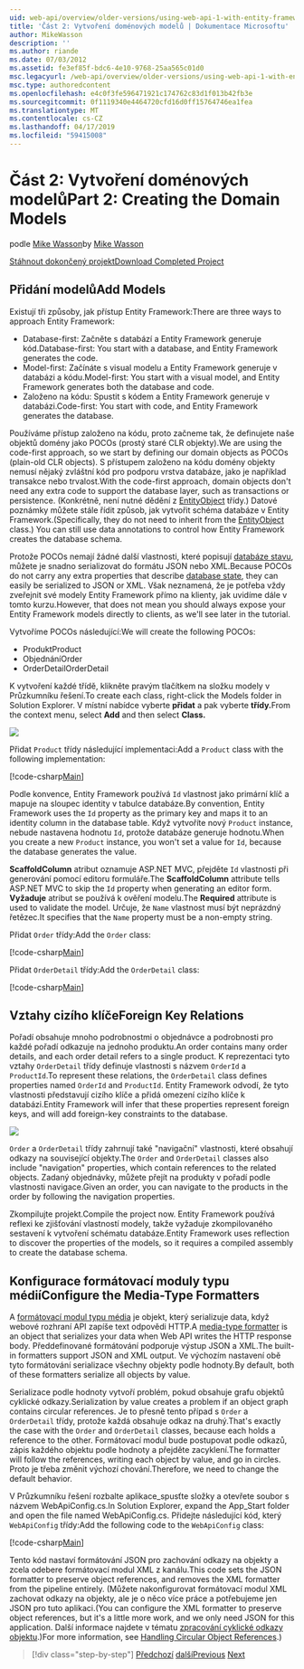 ```yaml
---
uid: web-api/overview/older-versions/using-web-api-1-with-entity-framework-5/using-web-api-with-entity-framework-part-2
title: 'Část 2: Vytvoření doménových modelů | Dokumentace Microsoftu'
author: MikeWasson
description: ''
ms.author: riande
ms.date: 07/03/2012
ms.assetid: fe3ef85f-bdc6-4e10-9768-25aa565c01d0
msc.legacyurl: /web-api/overview/older-versions/using-web-api-1-with-entity-framework-5/using-web-api-with-entity-framework-part-2
msc.type: authoredcontent
ms.openlocfilehash: e4c0f3fe596471921c174762c83d1f013b42fb3e
ms.sourcegitcommit: 0f1119340e4464720cfd16d0ff15764746ea1fea
ms.translationtype: MT
ms.contentlocale: cs-CZ
ms.lasthandoff: 04/17/2019
ms.locfileid: "59415008"
---
```

# <a name="part-2-creating-the-domain-models"></a><span data-ttu-id="ce47f-102">Část 2: Vytvoření doménových modelů</span><span class="sxs-lookup"><span data-stu-id="ce47f-102">Part 2: Creating the Domain Models</span></span>

<span data-ttu-id="ce47f-103">podle [Mike Wasson](https://github.com/MikeWasson)</span><span class="sxs-lookup"><span data-stu-id="ce47f-103">by [Mike Wasson](https://github.com/MikeWasson)</span></span>

[<span data-ttu-id="ce47f-104">Stáhnout dokončený projekt</span><span class="sxs-lookup"><span data-stu-id="ce47f-104">Download Completed Project</span></span>](http://code.msdn.microsoft.com/ASP-NET-Web-API-with-afa30545)

## <a name="add-models"></a><span data-ttu-id="ce47f-105">Přidání modelů</span><span class="sxs-lookup"><span data-stu-id="ce47f-105">Add Models</span></span>

<span data-ttu-id="ce47f-106">Existují tři způsoby, jak přístup Entity Framework:</span><span class="sxs-lookup"><span data-stu-id="ce47f-106">There are three ways to approach Entity Framework:</span></span>

- <span data-ttu-id="ce47f-107">Database-first: Začněte s databází a Entity Framework generuje kód.</span><span class="sxs-lookup"><span data-stu-id="ce47f-107">Database-first: You start with a database, and Entity Framework generates the code.</span></span>
- <span data-ttu-id="ce47f-108">Model-first: Začínáte s visual modelu a Entity Framework generuje v databázi a kódu.</span><span class="sxs-lookup"><span data-stu-id="ce47f-108">Model-first: You start with a visual model, and Entity Framework generates both the database and code.</span></span>
- <span data-ttu-id="ce47f-109">Založeno na kódu: Spustit s kódem a Entity Framework generuje v databázi.</span><span class="sxs-lookup"><span data-stu-id="ce47f-109">Code-first: You start with code, and Entity Framework generates the database.</span></span>

<span data-ttu-id="ce47f-110">Používáme přístup založeno na kódu, proto začneme tak, že definujete naše objektů domény jako POCOs (prostý staré CLR objekty).</span><span class="sxs-lookup"><span data-stu-id="ce47f-110">We are using the code-first approach, so we start by defining our domain objects as POCOs (plain-old CLR objects).</span></span> <span data-ttu-id="ce47f-111">S přístupem založeno na kódu domény objekty nemusí nějaký zvláštní kód pro podporu vrstva databáze, jako je například transakce nebo trvalost.</span><span class="sxs-lookup"><span data-stu-id="ce47f-111">With the code-first approach, domain objects don't need any extra code to support the database layer, such as transactions or persistence.</span></span> <span data-ttu-id="ce47f-112">(Konkrétně, není nutné dědění z [EntityObject](https://msdn.microsoft.com/library/system.data.objects.dataclasses.entityobject.aspx) třídy.) Datové poznámky můžete stále řídit způsob, jak vytvořit schéma databáze v Entity Framework.</span><span class="sxs-lookup"><span data-stu-id="ce47f-112">(Specifically, they do not need to inherit from the [EntityObject](https://msdn.microsoft.com/library/system.data.objects.dataclasses.entityobject.aspx) class.) You can still use data annotations to control how Entity Framework creates the database schema.</span></span>

<span data-ttu-id="ce47f-113">Protože POCOs nemají žádné další vlastnosti, které popisují [databáze stavu](https://msdn.microsoft.com/library/system.data.entitystate.aspx), můžete je snadno serializovat do formátu JSON nebo XML.</span><span class="sxs-lookup"><span data-stu-id="ce47f-113">Because POCOs do not carry any extra properties that describe [database state](https://msdn.microsoft.com/library/system.data.entitystate.aspx), they can easily be serialized to JSON or XML.</span></span> <span data-ttu-id="ce47f-114">Však neznamená, že je potřeba vždy zveřejnit své modely Entity Framework přímo na klienty, jak uvidíme dále v tomto kurzu.</span><span class="sxs-lookup"><span data-stu-id="ce47f-114">However, that does not mean you should always expose your Entity Framework models directly to clients, as we'll see later in the tutorial.</span></span>

<span data-ttu-id="ce47f-115">Vytvoříme POCOs následující:</span><span class="sxs-lookup"><span data-stu-id="ce47f-115">We will create the following POCOs:</span></span>

- <span data-ttu-id="ce47f-116">Produkt</span><span class="sxs-lookup"><span data-stu-id="ce47f-116">Product</span></span>
- <span data-ttu-id="ce47f-117">Objednání</span><span class="sxs-lookup"><span data-stu-id="ce47f-117">Order</span></span>
- <span data-ttu-id="ce47f-118">OrderDetail</span><span class="sxs-lookup"><span data-stu-id="ce47f-118">OrderDetail</span></span>

<span data-ttu-id="ce47f-119">K vytvoření každé třídě, klikněte pravým tlačítkem na složku modely v Průzkumníku řešení.</span><span class="sxs-lookup"><span data-stu-id="ce47f-119">To create each class, right-click the Models folder in Solution Explorer.</span></span> <span data-ttu-id="ce47f-120">V místní nabídce vyberte **přidat** a pak vyberte **třídy.**</span><span class="sxs-lookup"><span data-stu-id="ce47f-120">From the context menu, select **Add** and then select **Class.**</span></span>

![](using-web-api-with-entity-framework-part-2/_static/image1.png)

<span data-ttu-id="ce47f-121">Přidat `Product` třídy následující implementaci:</span><span class="sxs-lookup"><span data-stu-id="ce47f-121">Add a `Product` class with the following implementation:</span></span>

[!code-csharp[Main](using-web-api-with-entity-framework-part-2/samples/sample1.cs)]

<span data-ttu-id="ce47f-122">Podle konvence, Entity Framework používá `Id` vlastnost jako primární klíč a mapuje na sloupec identity v tabulce databáze.</span><span class="sxs-lookup"><span data-stu-id="ce47f-122">By convention, Entity Framework uses the `Id` property as the primary key and maps it to an identity column in the database table.</span></span> <span data-ttu-id="ce47f-123">Když vytvoříte nový `Product` instance, nebude nastavena hodnotu `Id`, protože databáze generuje hodnotu.</span><span class="sxs-lookup"><span data-stu-id="ce47f-123">When you create a new `Product` instance, you won't set a value for `Id`, because the database generates the value.</span></span>

<span data-ttu-id="ce47f-124">**ScaffoldColumn** atribut oznamuje ASP.NET MVC, přejděte `Id` vlastnosti při generování pomocí editoru formuláře.</span><span class="sxs-lookup"><span data-stu-id="ce47f-124">The **ScaffoldColumn** attribute tells ASP.NET MVC to skip the `Id` property when generating an editor form.</span></span> <span data-ttu-id="ce47f-125">**Vyžaduje** atribut se používá k ověření modelu.</span><span class="sxs-lookup"><span data-stu-id="ce47f-125">The **Required** attribute is used to validate the model.</span></span> <span data-ttu-id="ce47f-126">Určuje, že `Name` vlastnost musí být neprázdný řetězec.</span><span class="sxs-lookup"><span data-stu-id="ce47f-126">It specifies that the `Name` property must be a non-empty string.</span></span>

<span data-ttu-id="ce47f-127">Přidat `Order` třídy:</span><span class="sxs-lookup"><span data-stu-id="ce47f-127">Add the `Order` class:</span></span>

[!code-csharp[Main](using-web-api-with-entity-framework-part-2/samples/sample2.cs)]

<span data-ttu-id="ce47f-128">Přidat `OrderDetail` třídy:</span><span class="sxs-lookup"><span data-stu-id="ce47f-128">Add the `OrderDetail` class:</span></span>

[!code-csharp[Main](using-web-api-with-entity-framework-part-2/samples/sample3.cs)]

## <a name="foreign-key-relations"></a><span data-ttu-id="ce47f-129">Vztahy cizího klíče</span><span class="sxs-lookup"><span data-stu-id="ce47f-129">Foreign Key Relations</span></span>

<span data-ttu-id="ce47f-130">Pořadí obsahuje mnoho podrobnostmi o objednávce a podrobnosti pro každé pořadí odkazuje na jednoho produktu.</span><span class="sxs-lookup"><span data-stu-id="ce47f-130">An order contains many order details, and each order detail refers to a single product.</span></span> <span data-ttu-id="ce47f-131">K reprezentaci tyto vztahy `OrderDetail` třídy definuje vlastnosti s názvem `OrderId` a `ProductId`.</span><span class="sxs-lookup"><span data-stu-id="ce47f-131">To represent these relations, the `OrderDetail` class defines properties named `OrderId` and `ProductId`.</span></span> <span data-ttu-id="ce47f-132">Entity Framework odvodí, že tyto vlastnosti představují cizího klíče a přidá omezení cizího klíče k databázi.</span><span class="sxs-lookup"><span data-stu-id="ce47f-132">Entity Framework will infer that these properties represent foreign keys, and will add foreign-key constraints to the database.</span></span>

![](using-web-api-with-entity-framework-part-2/_static/image2.png)

<span data-ttu-id="ce47f-133">`Order` a `OrderDetail` třídy zahrnují také "navigační" vlastnosti, které obsahují odkazy na související objekty.</span><span class="sxs-lookup"><span data-stu-id="ce47f-133">The `Order` and `OrderDetail` classes also include "navigation" properties, which contain references to the related objects.</span></span> <span data-ttu-id="ce47f-134">Zadaný objednávky, můžete přejít na produkty v pořadí podle vlastnosti navigace.</span><span class="sxs-lookup"><span data-stu-id="ce47f-134">Given an order, you can navigate to the products in the order by following the navigation properties.</span></span>

<span data-ttu-id="ce47f-135">Zkompilujte projekt.</span><span class="sxs-lookup"><span data-stu-id="ce47f-135">Compile the project now.</span></span> <span data-ttu-id="ce47f-136">Entity Framework používá reflexi ke zjišťování vlastností modely, takže vyžaduje zkompilovaného sestavení k vytvoření schématu databáze.</span><span class="sxs-lookup"><span data-stu-id="ce47f-136">Entity Framework uses reflection to discover the properties of the models, so it requires a compiled assembly to create the database schema.</span></span>

## <a name="configure-the-media-type-formatters"></a><span data-ttu-id="ce47f-137">Konfigurace formátovací moduly typu médií</span><span class="sxs-lookup"><span data-stu-id="ce47f-137">Configure the Media-Type Formatters</span></span>

<span data-ttu-id="ce47f-138">A [formátovací modul typu média](../../formats-and-model-binding/media-formatters.md) je objekt, který serializuje data, když webové rozhraní API zapíše text odpovědi HTTP.</span><span class="sxs-lookup"><span data-stu-id="ce47f-138">A [media-type formatter](../../formats-and-model-binding/media-formatters.md) is an object that serializes your data when Web API writes the HTTP response body.</span></span> <span data-ttu-id="ce47f-139">Předdefinované formátování podporuje výstup JSON a XML.</span><span class="sxs-lookup"><span data-stu-id="ce47f-139">The built-in formatters support JSON and XML output.</span></span> <span data-ttu-id="ce47f-140">Ve výchozím nastavení obě tyto formátování serializace všechny objekty podle hodnoty.</span><span class="sxs-lookup"><span data-stu-id="ce47f-140">By default, both of these formatters serialize all objects by value.</span></span>

<span data-ttu-id="ce47f-141">Serializace podle hodnoty vytvoří problém, pokud obsahuje grafu objektů cyklické odkazy.</span><span class="sxs-lookup"><span data-stu-id="ce47f-141">Serialization by value creates a problem if an object graph contains circular references.</span></span> <span data-ttu-id="ce47f-142">Je to přesně tento případ s `Order` a `OrderDetail` třídy, protože každá obsahuje odkaz na druhý.</span><span class="sxs-lookup"><span data-stu-id="ce47f-142">That's exactly the case with the `Order` and `OrderDetail` classes, because each holds a reference to the other.</span></span> <span data-ttu-id="ce47f-143">Formátovací modul bude postupovat podle odkazů, zápis každého objektu podle hodnoty a přejděte zacyklení.</span><span class="sxs-lookup"><span data-stu-id="ce47f-143">The formatter will follow the references, writing each object by value, and go in circles.</span></span> <span data-ttu-id="ce47f-144">Proto je třeba změnit výchozí chování.</span><span class="sxs-lookup"><span data-stu-id="ce47f-144">Therefore, we need to change the default behavior.</span></span>

<span data-ttu-id="ce47f-145">V Průzkumníku řešení rozbalte aplikace\_spusťte složky a otevřete soubor s názvem WebApiConfig.cs.</span><span class="sxs-lookup"><span data-stu-id="ce47f-145">In Solution Explorer, expand the App\_Start folder and open the file named WebApiConfig.cs.</span></span> <span data-ttu-id="ce47f-146">Přidejte následující kód, který `WebApiConfig` třídy:</span><span class="sxs-lookup"><span data-stu-id="ce47f-146">Add the following code to the `WebApiConfig` class:</span></span>

[!code-csharp[Main](using-web-api-with-entity-framework-part-2/samples/sample4.cs?highlight=11)]

<span data-ttu-id="ce47f-147">Tento kód nastaví formátování JSON pro zachování odkazy na objekty a zcela odebere formátovací modul XML z kanálu.</span><span class="sxs-lookup"><span data-stu-id="ce47f-147">This code sets the JSON formatter to preserve object references, and removes the XML formatter from the pipeline entirely.</span></span> <span data-ttu-id="ce47f-148">(Můžete nakonfigurovat formátovací modul XML zachovat odkazy na objekty, ale je o něco více práce a potřebujeme jen JSON pro tuto aplikaci.</span><span class="sxs-lookup"><span data-stu-id="ce47f-148">(You can configure the XML formatter to preserve object references, but it's a little more work, and we only need JSON for this application.</span></span> <span data-ttu-id="ce47f-149">Další informace najdete v tématu [zpracování cyklické odkazy objektu](../../formats-and-model-binding/json-and-xml-serialization.md#handling_circular_object_references).)</span><span class="sxs-lookup"><span data-stu-id="ce47f-149">For more information, see [Handling Circular Object References](../../formats-and-model-binding/json-and-xml-serialization.md#handling_circular_object_references).)</span></span>

> [!div class="step-by-step"]
> <span data-ttu-id="ce47f-150">[Předchozí](using-web-api-with-entity-framework-part-1.md)
> [další](using-web-api-with-entity-framework-part-3.md)</span><span class="sxs-lookup"><span data-stu-id="ce47f-150">[Previous](using-web-api-with-entity-framework-part-1.md)
[Next](using-web-api-with-entity-framework-part-3.md)</span></span>
